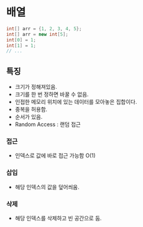 # 배열

```java
int[] arr = {1, 2, 3, 4, 5};
int[] arr = new int[5];
int[0] = 1;
int[1] = 1;
// ...
```

## 특징

+ 크기가 정해져있음.
+ 크기를 한 번 정하면 바꿀 수 없음.
+ 인접한 메모리 위치에 있는 데이터를 모아놓은 집합이다.
+ 중복을 허용함.
+ 순서가 있음.
+ Random Access : 랜덤 접근

### 접근
+ 인덱스로 값에 바로 접근 가능함 O(1)

### 삽입
+ 해당 인덱스의 값을 덮어씌움.

### 삭제
+ 해당 인덱스를 삭제하고 빈 공간으로 둠.